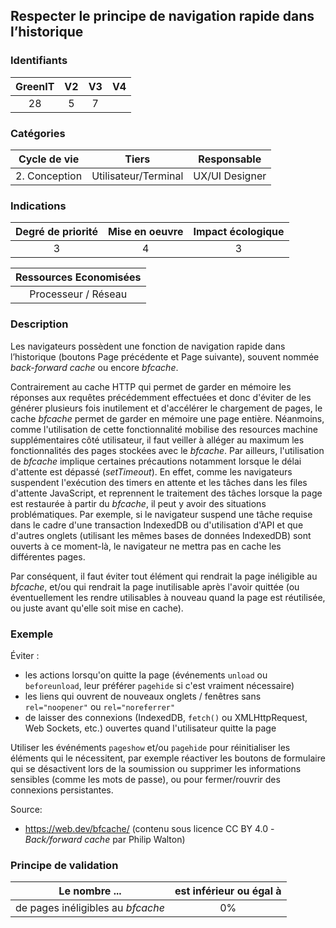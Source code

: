 ## Respecter le principe de navigation rapide dans l’historique

### Identifiants

| GreenIT |  V2  |  V3  |  V4  |
|:-------:|:----:|:----:|:----:|
|   28   | 5  |  7 |      |

### Catégories

| Cycle de vie |  Tiers  |  Responsable  |
|:---------:|:----:|:----:|
| 2. Conception | Utilisateur/Terminal | UX/UI Designer |

### Indications

| Degré de priorité |      Mise en oeuvre       |  Impact écologique    |
|:-------------------:|:-------------------------:|:---------------------:|
| 3 | 4 | 3 |

|Ressources Economisées                                      |
|:----------------------------------------------------------:|
|Processeur / Réseau    |

### Description

Les navigateurs possèdent une fonction de navigation rapide dans l’historique (boutons Page précédente et Page suivante),
souvent nommée _back-forward cache_ ou encore _bfcache_.

Contrairement au cache HTTP qui permet de garder en mémoire les réponses aux requêtes précédemment effectuées et donc d'éviter de les générer plusieurs fois inutilement et d'accélérer le chargement de pages, le cache _bfcache_ permet de garder en mémoire une page entière. 
Néanmoins, comme l'utilisation de cette fonctionnalité mobilise des resources machine supplémentaires côté utilisateur, il faut veiller à alléger au maximum les fonctionnalités des pages stockées avec le _bfcache_. 
Par ailleurs, l'utilisation de _bfcache_ implique certaines précautions notamment lorsque le délai d'attente est dépassé (_setTimeout_). 
En effet, comme les navigateurs suspendent l'exécution des timers en attente et les tâches dans les files d'attente JavaScript, et reprennent le traitement des tâches lorsque la page est restaurée à partir du _bfcache_, il peut y avoir des situations problématiques. 
Par exemple, si le navigateur suspend une tâche requise dans le cadre d'une transaction IndexedDB ou d'utilisation d'API et que d'autres onglets (utilisant les mêmes bases de données IndexedDB) sont ouverts à ce moment-là, le navigateur ne mettra pas en cache les différentes pages.

Par conséquent, il faut éviter tout élément qui rendrait la page inéligible au _bfcache_,
et/ou qui rendrait la page inutilisable après l'avoir quittée
(ou éventuellement les rendre utilisables à nouveau quand la page est réutilisée, ou juste avant qu'elle soit mise en cache).

### Exemple

Éviter :
 - les actions lorsqu'on quitte la page (événements `unload` ou `beforeunload`, leur préférer `pagehide` si c'est vraiment nécessaire)
 - les liens qui ouvrent de nouveaux onglets / fenêtres sans `rel="noopener"` ou `rel="noreferrer"`
 - de laisser des connexions (IndexedDB, `fetch()` ou XMLHttpRequest, Web Sockets, etc.) ouvertes quand l'utilisateur quitte la page

Utiliser les événéments `pageshow` et/ou `pagehide` pour réinitialiser les éléments qui le nécessitent,
par exemple réactiver les boutons de formulaire qui se désactivent lors de la soumission
ou supprimer les informations sensibles (comme les mots de passe),
ou pour fermer/rouvrir des connexions persistantes.

Source:
* https://web.dev/bfcache/ (contenu sous licence CC BY 4.0 - _Back/forward cache_ par Philip Walton)


### Principe de validation

| Le nombre ...     | est inférieur ou égal à   |  
|-------------------|:-------------------------:|
| de pages inéligibles au _bfcache_  |  0% |
